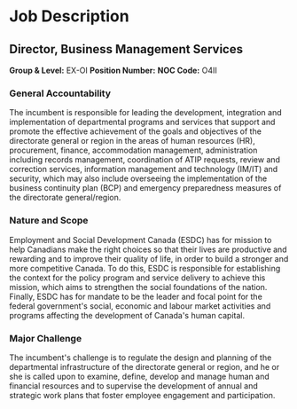 # Job Description

## Director, Business Management Services

**Group & Level:** EX-OI
**Position Number:** 
**NOC Code:** O4II

### General Accountability

The incumbent is responsible for leading the development, integration and implementation of departmental programs and services that support and promote the effective achievement of the goals and objectives of the directorate general or region in the areas of human resources (HR), procurement, finance, accommodation management, administration including records management, coordination of ATIP requests, review and correction services, information management and technology (IM/IT) and security, which may also include overseeing the implementation of the business continuity plan (BCP) and emergency preparedness measures of the directorate general/region.

### Nature and Scope

Employment and Social Development Canada (ESDC) has for mission to help Canadians make the right choices so that their lives are productive and rewarding and to improve their quality of life, in order to build a stronger and more competitive Canada. To do this, ESDC is responsible for establishing the context for the policy program and service delivery to achieve this mission, which aims to strengthen the social foundations of the nation. Finally, ESDC has for mandate to be the leader and focal point for the federal government's social, economic and labour market activities and programs affecting the development of Canada's human capital.

### Major Challenge

The incumbent's challenge is to regulate the design and planning of the departmental infrastructure of the directorate general or region, and he or she is called upon to examine, define, develop and manage human and financial resources and to supervise the development of annual and strategic work plans that foster employee engagement and participation.
